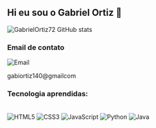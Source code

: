 ## Hi eu sou o Gabriel Ortiz 👋

![GabrielOrtiz72 GitHub stats](https://github-readme-stats.vercel.app/api?username=GabrielOrtiz72&show_icons=true&theme=merko)

### Email de contato
<div style = "display: inline_block">
  <img align="center" alt="Email" src="https://img.shields.io/badge/Gmail-D14836?style=for-the-badge&logo=gmail&logoColor=white" />
  <p>gabiortiz140@gmailcom</p>
</div>

### Tecnologia aprendidas:

<div style = "display: inline_block"><br>
  <img align="center" alt="HTML5" src="https://img.shields.io/badge/HTML5-E34F26?style=for-the-badge&logo=html5&logoColor=white" />
  <img align="center" alt="CSS3" src="https://img.shields.io/badge/CSS3-1572B6?style=for-the-badge&logo=css3&logoColor=white" />
  <img align="center" alt="JavaScript" src="https://img.shields.io/badge/JavaScript-323330?style=for-the-badge&logo=javascript&logoColor=F7DF1E" />
  <img align="center" alt="Python" src="https://img.shields.io/badge/Python-14354C?style=for-the-badge&logo=python&logoColor=white" />
 <img align="center" alt="Java" src="https://img.shields.io/badge/Java-ED8B00?style=for-the-badge&logo=openjdk&logoColor=white" />
</div>
